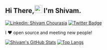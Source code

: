 ## Hi There,<img src="https://media.giphy.com/media/hvRJCLFzcasrR4ia7z/giphy.gif" width="25px"> I'm Shivam. 

<!-- [![GitHub shivamchourasia4](https://img.shields.io/github/followers/shivamchourasia4?label=follow&style=social)](https://github.com/shivamchourasia4) -->
[![Linkedin: Shivam Chourasia](https://img.shields.io/badge/-Shivam%20Chourasia-blue?style=flat-square&logo=Linkedin&logoColor=white&link=https://www.linkedin.com/in/shivamchourasia/)](https://www.linkedin.com/in/shivamchourasia/)
[![Twitter Badge](https://img.shields.io/badge/-@shivamly-1ca0f1?style=flat-square&labelColor=1ca0f1&logo=twitter&logoColor=white&link=https://twitter.com/shivamly)](https://twitter.com/shivamly)
<!-- [![Twitter: Shivam Chourasia](https://img.shields.io/twitter/follow/shivamly?style=social)](https://twitter.com/shivamly) -->
<!-- ![Visitors](https://visitor-badge.glitch.me/badge?page_id=shivamchourasia4&left_color=gray&right_color=blue) -->

I ❤ open source and meeting new people!


[![Shivam's GitHub Stats](https://github-readme-stats.vercel.app/api?username=shivamchourasia4&hide=issues&count_private=true&show_icons=true&theme=github_dark)](https://github.com/shivamchourasia4/github-readme-stats)
[![Top Langs](https://github-readme-stats.vercel.app/api/top-langs/?username=shivamchourasia4&layout=compact&theme=github_dark)](https://github.com/shivamchourasia4/github-readme-stats)
